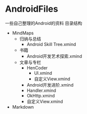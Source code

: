 ﻿# AndroidFiles
一些自己整理的Android的资料
目录结构

 - MindMaps
    - 归纳与总结
        - Android Skill Tree.xmind 
    - 书籍
        - Android开发艺术探索.xmind
    - 文章与专栏
        - HenCoder
            - UI.xmind
            - 自定义View.xmind
        - Android开发进阶.xmind
        - Handler.xmind
        - OkHttp.xmind
        - 自定义View.xmind
 - Markdown

